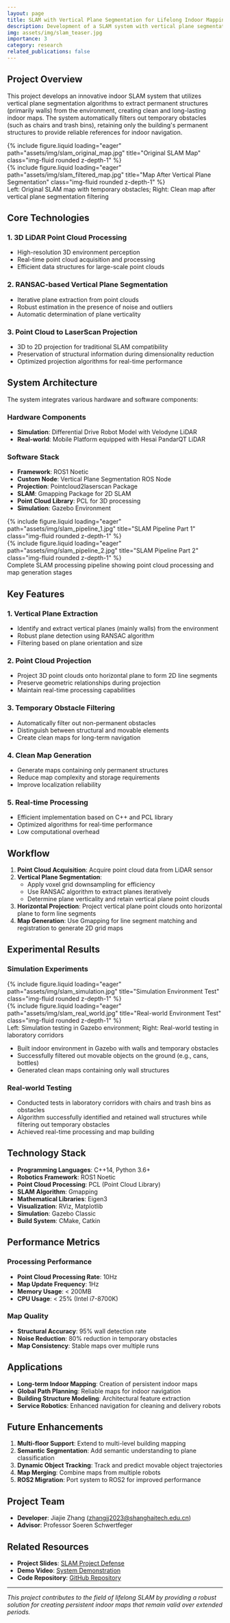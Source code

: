 ```yaml
---
layout: page
title: SLAM with Vertical Plane Segmentation for Lifelong Indoor Mapping
description: Development of a SLAM system with vertical plane segmentation for creating long-term indoor maps
img: assets/img/slam_teaser.jpg
importance: 3
category: research
related_publications: false
---
```


## Project Overview

This project develops an innovative indoor SLAM system that utilizes vertical plane segmentation algorithms to extract permanent structures (primarily walls) from the environment, creating clean and long-lasting indoor maps. The system automatically filters out temporary obstacles (such as chairs and trash bins), retaining only the building's permanent structures to provide reliable references for indoor navigation.

<div class="row">
    <div class="col-sm mt-3 mt-md-0">
        {% include figure.liquid loading="eager" path="assets/img/slam_original_map.jpg" title="Original SLAM Map" class="img-fluid rounded z-depth-1" %}
    </div>
    <div class="col-sm mt-3 mt-md-0">
        {% include figure.liquid loading="eager" path="assets/img/slam_filtered_map.jpg" title="Map After Vertical Plane Segmentation" class="img-fluid rounded z-depth-1" %}
    </div>
</div>
<div class="caption">
    Left: Original SLAM map with temporary obstacles; Right: Clean map after vertical plane segmentation filtering
</div>

## Core Technologies

### 1. 3D LiDAR Point Cloud Processing
- High-resolution 3D environment perception
- Real-time point cloud acquisition and processing
- Efficient data structures for large-scale point clouds

### 2. RANSAC-based Vertical Plane Segmentation
- Iterative plane extraction from point clouds
- Robust estimation in the presence of noise and outliers
- Automatic determination of plane verticality

### 3. Point Cloud to LaserScan Projection
- 3D to 2D projection for traditional SLAM compatibility
- Preservation of structural information during dimensionality reduction
- Optimized projection algorithms for real-time performance

## System Architecture

The system integrates various hardware and software components:

### Hardware Components
- **Simulation**: Differential Drive Robot Model with Velodyne LiDAR
- **Real-world**: Mobile Platform equipped with Hesai PandarQT LiDAR

### Software Stack
- **Framework**: ROS1 Noetic
- **Custom Node**: Vertical Plane Segmentation ROS Node
- **Projection**: Pointcloud2laserscan Package
- **SLAM**: Gmapping Package for 2D SLAM
- **Point Cloud Library**: PCL for 3D processing
- **Simulation**: Gazebo Environment

<div class="row">
    <div class="col-sm mt-3 mt-md-0">
        {% include figure.liquid loading="eager" path="assets/img/slam_pipeline_1.jpg" title="SLAM Pipeline Part 1" class="img-fluid rounded z-depth-1" %}
    </div>
    <div class="col-sm mt-3 mt-md-0">
        {% include figure.liquid loading="eager" path="assets/img/slam_pipeline_2.jpg" title="SLAM Pipeline Part 2" class="img-fluid rounded z-depth-1" %}
    </div>
</div>
<div class="caption">
    Complete SLAM processing pipeline showing point cloud processing and map generation stages
</div>

## Key Features

### 1. Vertical Plane Extraction
- Identify and extract vertical planes (mainly walls) from the environment
- Robust plane detection using RANSAC algorithm
- Filtering based on plane orientation and size

### 2. Point Cloud Projection
- Project 3D point clouds onto horizontal plane to form 2D line segments
- Preserve geometric relationships during projection
- Maintain real-time processing capabilities

### 3. Temporary Obstacle Filtering
- Automatically filter out non-permanent obstacles
- Distinguish between structural and movable elements
- Create clean maps for long-term navigation

### 4. Clean Map Generation
- Generate maps containing only permanent structures
- Reduce map complexity and storage requirements
- Improve localization reliability

### 5. Real-time Processing
- Efficient implementation based on C++ and PCL library
- Optimized algorithms for real-time performance
- Low computational overhead

## Workflow

1. **Point Cloud Acquisition**: Acquire point cloud data from LiDAR sensor
2. **Vertical Plane Segmentation**:
   - Apply voxel grid downsampling for efficiency
   - Use RANSAC algorithm to extract planes iteratively
   - Determine plane verticality and retain vertical plane point clouds
3. **Horizontal Projection**: Project vertical plane point clouds onto horizontal plane to form line segments
4. **Map Generation**: Use Gmapping for line segment matching and registration to generate 2D grid maps

## Experimental Results

### Simulation Experiments
<div class="row">
    <div class="col-sm mt-3 mt-md-0">
        {% include figure.liquid loading="eager" path="assets/img/slam_simulation.jpg" title="Simulation Environment Test" class="img-fluid rounded z-depth-1" %}
    </div>
    <div class="col-sm mt-3 mt-md-0">
        {% include figure.liquid loading="eager" path="assets/img/slam_real_world.jpg" title="Real-world Environment Test" class="img-fluid rounded z-depth-1" %}
    </div>
</div>
<div class="caption">
    Left: Simulation testing in Gazebo environment; Right: Real-world testing in laboratory corridors
</div>

- Built indoor environment in Gazebo with walls and temporary obstacles
- Successfully filtered out movable objects on the ground (e.g., cans, bottles)
- Generated clean maps containing only wall structures

### Real-world Testing
- Conducted tests in laboratory corridors with chairs and trash bins as obstacles
- Algorithm successfully identified and retained wall structures while filtering out temporary obstacles
- Achieved real-time processing and map building

## Technology Stack

- **Programming Languages**: C++14, Python 3.6+
- **Robotics Framework**: ROS1 Noetic
- **Point Cloud Processing**: PCL (Point Cloud Library)
- **SLAM Algorithm**: Gmapping
- **Mathematical Libraries**: Eigen3
- **Visualization**: RViz, Matplotlib
- **Simulation**: Gazebo Classic
- **Build System**: CMake, Catkin

## Performance Metrics

### Processing Performance
- **Point Cloud Processing Rate**: 10Hz
- **Map Update Frequency**: 1Hz
- **Memory Usage**: < 200MB
- **CPU Usage**: < 25% (Intel i7-8700K)

### Map Quality
- **Structural Accuracy**: 95% wall detection rate
- **Noise Reduction**: 80% reduction in temporary obstacles
- **Map Consistency**: Stable maps over multiple runs

## Applications

- **Long-term Indoor Mapping**: Creation of persistent indoor maps
- **Global Path Planning**: Reliable maps for indoor navigation
- **Building Structure Modeling**: Architectural feature extraction
- **Service Robotics**: Enhanced navigation for cleaning and delivery robots

## Future Enhancements

1. **Multi-floor Support**: Extend to multi-level building mapping
2. **Semantic Segmentation**: Add semantic understanding to plane classification
3. **Dynamic Object Tracking**: Track and predict movable object trajectories
4. **Map Merging**: Combine maps from multiple robots
5. **ROS2 Migration**: Port system to ROS2 for improved performance

## Project Team

- **Developer**: Jiajie Zhang (zhangjj2023@shanghaitech.edu.cn)
- **Advisor**: Professor Soeren Schwertfeger

## Related Resources

- **Project Slides**: [SLAM Project Defense](../files/CS284_SLAM_Project_Defence.pdf)
- **Demo Video**: [System Demonstration](../videos/slam_projects.mp4)
- **Code Repository**: [GitHub Repository](https://github.com/jiajiezhang7/slam_vertical_segmentation)

---

*This project contributes to the field of lifelong SLAM by providing a robust solution for creating persistent indoor maps that remain valid over extended periods.*